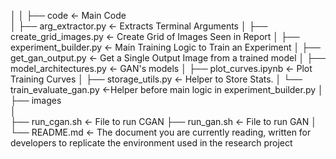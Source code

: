 │
│
├── code                                  <- Main Code  
│   ├── arg_extractor.py                  <- Extracts Terminal Arguments
│   ├── create_grid_images.py             <- Create Grid of Images Seen in Report
│   ├── experiment_builder.py             <- Main Training Logic to Train an Experiment 
│   ├── get_gan_output.py                 <- Get a Single Output Image from a trained model
│   ├── model_architectures.py            <- GAN's models
│   ├── plot_curves.ipynb                 <- Plot Training Curves
│   ├── storage_utils.py                  <- Helper to Store Stats.
│   └── train_evaluate_gan.py             <-Helper before main logic in experiment_builder.py
│
├── images  
│   
├── run_cgan.sh                           <- File to run CGAN
├── run_gan.sh                            <- File to run GAN
│ 
└── README.md                             <- The document you are currently reading, written for developers to replicate 
                                             the environment used in the research project
